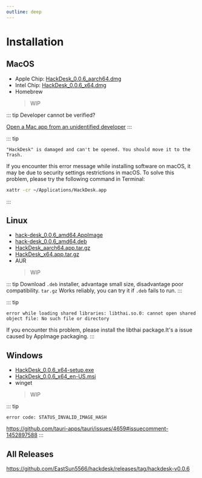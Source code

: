 ```yaml
---
outline: deep
---
```


# Installation

## MacOS

- Apple Chip: [HackDesk_0.0.6_aarch64.dmg](https://github.com/EastSun5566/hackdesk/releases/download/hackdesk-v0.0.6/HackDesk_0.0.6_aarch64.dmg)
- Intel Chip: [HackDesk_0.0.6_x64.dmg](https://github.com/EastSun5566/hackdesk/releases/download/hackdesk-v0.0.6/HackDesk_0.0.6_x64.dmg)
- Homebrew
  > WIP

::: tip
Developer cannot be verified?

[Open a Mac app from an unidentified developer](https://support.apple.com/en-sg/guide/mac-help/mh40616/mac)
:::

::: tip

`"HackDesk" is damaged and can't be opened. You should move it to the Trash.`

If you encounter this error message while installing software on macOS, it may be due to security settings restrictions in macOS. To solve this problem, please try the following command in Terminal:

```sh
xattr -cr ~/Applications/HackDesk.app
```

:::

## Linux

- [hack-desk_0.0.6_amd64.AppImage](https://github.com/EastSun5566/hackdesk/releases/download/hackdesk-v0.0.6/hack-desk_0.0.6_amd64.AppImage)
- [hack-desk_0.0.6_amd64.deb](https://github.com/EastSun5566/hackdesk/releases/download/hackdesk-v0.0.6/hack-desk_0.0.6_amd64.deb)
- [HackDesk_aarch64.app.tar.gz](https://github.com/EastSun5566/hackdesk/releases/download/hackdesk-v0.0.6/HackDesk_aarch64.app.tar.gz)
- [HackDesk_x64.app.tar.gz](https://github.com/EastSun5566/hackdesk/releases/download/hackdesk-v0.0.6/HackDesk_x64.app.tar.gz)
- AUR
  > WIP

::: tip
Download `.deb` installer, advantage small size, disadvantage poor compatibility.
`tar.gz` Works reliably, you can try it if `.deb` fails to run.
:::

::: tip

`error while loading shared libraries: libthai.so.0: cannot open shared object file: No such file or directory`

If you encounter this problem, please install the libthai package.It's a issue caused by AppImage packaging.
:::

## Windows

- [HackDesk_0.0.6_x64-setup.exe](https://github.com/EastSun5566/hackdesk/releases/download/hackdesk-v0.0.6/HackDesk_0.0.6_x64-setup.exe)
- [HackDesk_0.0.6_x64_en-US.msi](https://github.com/EastSun5566/hackdesk/releases/download/hackdesk-v0.0.6/HackDesk_0.0.6_x64_en-US.msi)
- winget
  > WIP

::: tip

`error code: STATUS_INVALID_IMAGE_HASH`

<https://github.com/tauri-apps/tauri/issues/4659#issuecomment-1452897588>
:::

## All Releases

<https://github.com/EastSun5566/hackdesk/releases/tag/hackdesk-v0.0.6>
